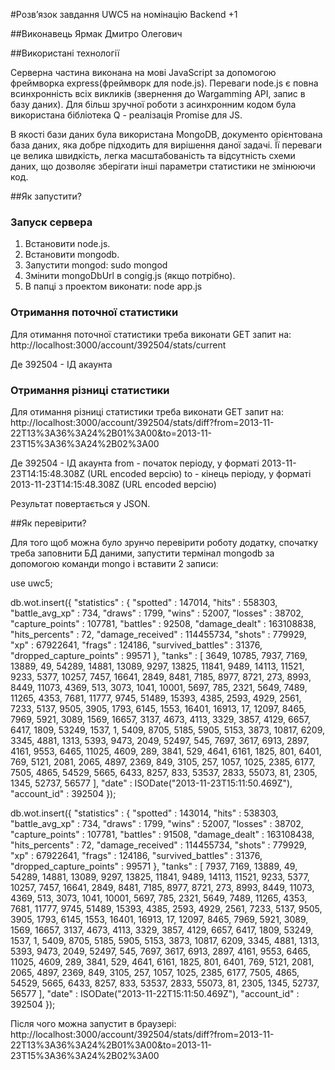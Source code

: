 #Розв’язок завдання UWC5 на номінацію Backend +1

##Виконавець
Ярмак Дмитро Олегович

##Використані технології

Серверна частина виконана на мові JavaScript за допомогою фреймворка express(фреймворк для node.js). Переваги node.js є повна всинхронність всіх викликів (звернення до Wargamming АРІ, запис в базу даних). Для більш зручної роботи з асинхронним кодом була використана бібліотека Q - реалізація Promise для JS.

В якості бази даних була використана MongoDB, документо орієнтована база даних, яка добре підходить для вирішення даної задачі. Її переваги це велика швидкість, легка масштабованість та відсутність схеми даних, що дозволяє зберігати інші параметри статистики не змінюючи код.

##Як запустити?

### Запуск сервера

1. Встановити node.js.
2. Встановити mongodb.
3. Запустити mongod: sudo mongod
4. Змінити mongoDbUrl в congig.js (якщо потрібно).
5. В папці з проектом виконати: node app.js

### Отримання поточної статистики

Для отимання поточної статистики треба виконати GET запит на:
http://localhost:3000/account/392504/stats/current

Де 392504 - ІД акаунта

### Отримання різниці статистики

Для отимання різниці статистики треба виконати GET запит на:
http://localhost:3000/account/392504/stats/diff?from=2013-11-22T13%3A36%3A24%2B01%3A00&to=2013-11-23T15%3A36%3A24%2B02%3A00

Де 392504 - ІД акаунта
from - початок періоду, у форматі 2013-11-23T14:15:48.308Z (URL encoded версію)
to - кінець періоду, у форматі 2013-11-23T14:15:48.308Z (URL encoded версію)

Результат повертається у JSON.

##Як перевірити?

Для того щоб можна було зрунчо перевірити роботу додатку, спочатку треба заповнити БД даними, запустити термінал mongodb за допомогою команди mongo і вставити 2 записи:

use uwc5;

db.wot.insert({ "statistics" : { "spotted" : 147014, "hits" : 558303, "battle_avg_xp" : 734, "draws" : 1799, "wins" : 52007, "losses" : 38702, "capture_points" : 107781, "battles" : 92508, "damage_dealt" : 163108838, "hits_percents" : 72, "damage_received" : 114455734, "shots" : 779929, "xp" : 67922641, "frags" : 124186, "survived_battles" : 31376, "dropped_capture_points" : 99571 }, "tanks" : [  3649,   10785,  7937,   7169,   13889, 49,  54289,  14881,  13089,  9297,   13825,  11841,  9489,   14113, 11521,   9233,   5377,   10257,  7457,   16641,  2849,   8481,   7185, 8977,   8721,   273,  8993,   8449,   11073,  4369,   513,  3073, 1041,   10001,  5697,   785,  2321,   5649,   7489,   11265,  4353, 7681,   11777,  9745,   51489,  15393,  4385,   2593,   4929,   2561, 7233,   5137,   9505,   3905,   1793,   6145,   1553,   16401,  16913, 17,  12097,  8465,   7969,   5921,   3089,   1569,   16657,  3137, 4673,   4113,   3329,   3857,   4129,   6657,   6417,   1809,   53249, 1537,  1,  5409,   8705,   5185,   5905,   5153,   3873,   10817, 6209,  3345,   4881,   1313,   5393,   9473,   2049,   52497,  545,  7697,   3617,   6913,   2897,   4161,   9553,   6465,   11025,  4609, 289,  3841,   529,  4641,   6161,   1825,   801,  6401,   769,  5121,   2081,   2065,   4897,   2369,   849,  3105,   257,  1057, 1025,   2385,   6177,   7505,   4865,   54529,  5665,   6433,   8257, 833,  53537,  2833,   55073,  81,   2305,   1345,   52737,  56577 ], "date" : ISODate("2013-11-23T15:11:50.469Z"), "account_id" : 392504 });

db.wot.insert({ "statistics" : { "spotted" : 143014, "hits" : 538303, "battle_avg_xp" : 734, "draws" : 1799, "wins" : 52007, "losses" : 38702, "capture_points" : 107781, "battles" : 91508, "damage_dealt" : 163108438, "hits_percents" : 72, "damage_received" : 114455734, "shots" : 779929, "xp" : 67922641, "frags" : 124186, "survived_battles" : 31376, "dropped_capture_points" : 99571 }, "tanks" : [ 7937,   7169,   13889, 49,  54289,  14881,  13089,  9297,   13825,  11841,  9489,   14113, 11521,   9233,   5377,   10257,  7457,   16641,  2849,   8481,   7185, 8977,   8721,   273,  8993,   8449,   11073,  4369,   513,  3073, 1041,   10001,  5697,   785,  2321,   5649,   7489,   11265,  4353, 7681,   11777,  9745,   51489,  15393,  4385,   2593,   4929,   2561, 7233,   5137,   9505,   3905,   1793,   6145,   1553,   16401,  16913, 17,  12097,  8465,   7969,   5921,   3089,   1569,   16657,  3137, 4673,   4113,   3329,   3857,   4129,   6657,   6417,   1809,   53249, 1537,  1,  5409,   8705,   5185,   5905,   5153,   3873,   10817, 6209,  3345,   4881,   1313,   5393,   9473,   2049,   52497,  545,  7697,   3617,   6913,   2897,   4161,   9553,   6465,   11025,  4609, 289,  3841,   529,  4641,   6161,   1825,   801,  6401,   769,  5121,   2081,   2065,   4897,   2369,   849,  3105,   257,  1057, 1025,   2385,   6177,   7505,   4865,   54529,  5665,   6433,   8257, 833,  53537,  2833,   55073,  81,   2305,   1345,   52737,  56577 ], "date" : ISODate("2013-11-22T15:11:50.469Z"), "account_id" : 392504 });


Після чого можна запустит в браузері:
http://localhost:3000/account/392504/stats/diff?from=2013-11-22T13%3A36%3A24%2B01%3A00&to=2013-11-23T15%3A36%3A24%2B02%3A00
